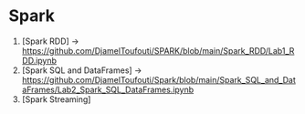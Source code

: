 # Spark

1)  [Spark RDD] -> https://github.com/DjamelToufouti/SPARK/blob/main/Spark_RDD/Lab1_RDD.ipynb
2)  [Spark SQL and DataFrames] -> https://github.com/DjamelToufouti/Spark/blob/main/Spark_SQL_and_DataFrames/Lab2_Spark_SQL_DataFrames.ipynb
3)  [Spark Streaming]
